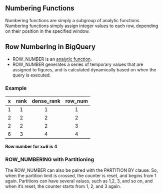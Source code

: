 ## Numbering Functions
Numbering functions are simply a subgroup of analytic functions. Numbering functions simply assign integer values to each row, depending on their position in the specified window.

## Row Numbering in BigQuery
- ROW_NUMBER is an [analytic function](https://github.com/singhgautam7/GCP-PDE-preparation---GRS/edit/main/study_material/others/definitions/windowing.md).
- ROW_NUMBER generates a series of temporary values that are assigned to figures, and is calculated dynamically based on when the query is executed.

### Example
|x|rank|dense_rank|row_num|
|:-:|:-:|:-:|:-:|
|1|1|1|1|
|2|2|2|2|
|2|2|2|3|
|6|3|4|4|
**Row number for x=6 is 4**

### ROW_NUMBERING with Partitioning
The ROW_NUMBER can also be paired with the PARTITION BY clause. So, when the partition limit is crossed, the counter is reset, and begins from 1 again. Partitions can have several values, such as 1,2, 3, and so on, and when it’s reset, the counter starts from 1, 2, and 3 again.
